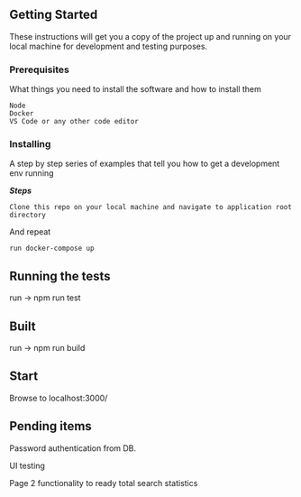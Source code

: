 

## Getting Started

These instructions will get you a copy of the project up and running on your local machine for development and testing purposes. 

### Prerequisites

What things you need to install the software and how to install them

```
Node
Docker
VS Code or any other code editor
```

### Installing

A step by step series of examples that tell you how to get a development env running

***Steps***

```
Clone this repo on your local machine and navigate to application root directory
```

And repeat

```
run docker-compose up 
```

## Running the tests

run ->  npm run test

## Built 

run -> npm run build

## Start

Browse to localhost:3000/

## Pending items
Password authentication from DB.

UI testing


Page 2 functionality to ready total search statistics 
